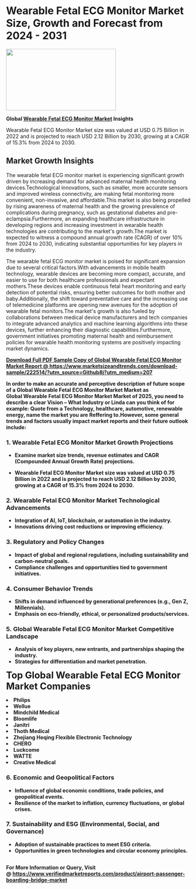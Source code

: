 <H1>Wearable Fetal ECG Monitor Market Size, Growth and Forecast from 2024 - 2031</H1><img class="aligncenter size-medium wp-image-584254" src="https://thirdeyenews.in/wp-content/uploads/2024/09/Global-Market-Research-300x168.jpeg" alt="" width="300" height="168" /><p><strong>Global&nbsp;<a href="https://www.marketsizeandtrends.com/download-sample/222514/?utm_source=Github8j?utm_medium=207">Wearable Fetal ECG Monitor Market</a> Insights</strong></p><p>Wearable Fetal ECG Monitor Market size was valued at USD 0.75 Billion in 2022 and is projected to reach USD 2.12 Billion by 2030, growing at a CAGR of 15.3% from 2024 to 2030.</p><p><h2>Market Growth Insights</h2> <p>The wearable fetal ECG monitor market is experiencing significant growth driven by increasing demand for advanced maternal health monitoring devices.Technological innovations, such as smaller, more accurate sensors and improved wireless connectivity, are making fetal monitoring more convenient, non-invasive, and affordable.This market is also being propelled by rising awareness of maternal health and the growing prevalence of complications during pregnancy, such as gestational diabetes and pre-eclampsia.Furthermore, an expanding healthcare infrastructure in developing regions and increasing investment in wearable health technologies are contributing to the market's growth.The market is expected to witness a compound annual growth rate (CAGR) of over 10% from 2024 to 2030, indicating substantial opportunities for key players in the industry.</p> <p><strong><a href="#"></a></strong></p> <p>The wearable fetal ECG monitor market is poised for significant expansion due to several critical factors.With advancements in mobile health technology, wearable devices are becoming more compact, accurate, and easier to use for both healthcare professionals and expectant mothers.These devices enable continuous fetal heart monitoring and early detection of potential risks, ensuring better outcomes for both mother and baby.Additionally, the shift toward preventative care and the increasing use of telemedicine platforms are opening new avenues for the adoption of wearable fetal monitors.The market's growth is also fueled by collaborations between medical device manufacturers and tech companies to integrate advanced analytics and machine learning algorithms into these devices, further enhancing their diagnostic capabilities.Furthermore, government initiatives promoting maternal health and reimbursement policies for wearable health monitoring systems are positively impacting market dynamics.<p><strong><a href="#"></p><p><span class=""><strong>Download Full PDF Sample Copy of Global Wearable Fetal ECG Monitor Market Report</strong> @ <a href="https://www.marketsizeandtrends.com/download-sample/222514/?utm_source=Github8j?utm_medium=207" target="_blank">https://www.marketsizeandtrends.com/download-sample/222514/?utm_source=Github8j?utm_medium=207</a></span></p><p>In order to make an accurate and perceptive description of future scope of a Global&nbsp;Wearable Fetal ECG Monitor Market Market as Global&nbsp;Wearable Fetal ECG Monitor Market Market of 2025, you need to describe a clear Vision &ndash; What Industry or Linda can you think of for example: Quote from a Technology, healthcare, automotive, renewable energy, name the market you are Reffering to.However, some general trends and factors usually impact market reports and their future outlook include:</p><h3>1.&nbsp;<strong>Wearable Fetal ECG Monitor Market Growth Projections</strong></h3><ul><li>Examine market size trends, revenue estimates and CAGR (Compounded Annual Growth Rate) projections.</li><li><p>Wearable Fetal ECG Monitor Market size was valued at USD 0.75 Billion in 2022 and is projected to reach USD 2.12 Billion by 2030, growing at a CAGR of 15.3% from 2024 to 2030.</p></li></ul><h3>2.&nbsp;<strong>Wearable Fetal ECG Monitor Market Technological Advancements</strong></h3><ul><li>Integration of AI, IoT, blockchain, or automation in the industry.</li><li>Innovations driving cost reductions or improving efficiency.</li></ul><h3>3.&nbsp;<strong>Regulatory and Policy Changes</strong></h3><ul><li>Impact of global and regional regulations, including sustainability and carbon-neutral goals.</li><li>Compliance challenges and opportunities tied to government initiatives.</li></ul><h3>4.&nbsp;<strong>Consumer Behavior Trends</strong></h3><ul><li>Shifts in demand influenced by generational preferences (e.g., Gen Z, Millennials).</li><li>Emphasis on eco-friendly, ethical, or personalized products/services.</li></ul><h3>5.&nbsp;<strong>Global Wearable Fetal ECG Monitor Market Competitive Landscape</strong></h3><ul><li>Analysis of key players, new entrants, and partnerships shaping the industry.</li><li>Strategies for differentiation and market penetration.</li></ul><p data-pm-slice="1 1 []"><span style="color: inherit; font-family: inherit; font-size: 25px;">Top Global Wearable Fetal ECG Monitor Market Companies</span></p><div class="" data-test-id=""><p><li>Philips</li><li> Wellue</li><li> Mindchild Medical</li><li> Bloomlife</li><li> Janitri</li><li> Thoth Medical</li><li> Zhejiang Heqing Flexible Electronic Technology</li><li> CHERO</li><li> Luckcome</li><li> WATTE</li><li> Creative Medical</li></p></div><h3>6.&nbsp;<strong>Economic and Geopolitical Factors</strong></h3><ul><li>Influence of global economic conditions, trade policies, and geopolitical events.</li><li>Resilience of the market to inflation, currency fluctuations, or global crises.</li></ul><h3>7.&nbsp;<strong>Sustainability and ESG (Environmental, Social, and Governance)</strong></h3><ul><li>Adoption of sustainable practices to meet ESG criteria.</li><li>Opportunities in green technologies and circular economy principles.</li></ul><h2><strong style="font-size: 14px;">For More Information or Query, Visit @&nbsp;</strong><a style="background-color: #ffffff; font-size: 14px;" href="https://www.marketsizeandtrends.com/report/wearable-fetal-ecg-monitor-market/" target="_blank">https://www.verifiedmarketreports.com/product/airport-passenger-boarding-bridge-market</a></h2>